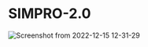# SIMPRO-2.0

![Screenshot from 2022-12-15 12-31-29](https://user-images.githubusercontent.com/110806427/207780412-6c50f470-6220-4f25-9897-d86ab07dd2b7.png)
